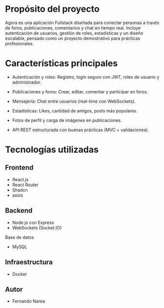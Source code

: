 # Propósito del proyecto

Agora es una aplicación Fullstack diseñada para conectar personas a través de foros, publicaciones, comentarios y chat en tiempo real.
Incluye autenticación de usuarios, gestión de roles, estadísticas y un diseño escalable, pensado como un proyecto demostrativo para prácticas profesionales.

# Características principales

-  Autenticación y roles: Registro, login seguro con JWT, roles de usuario y administrador.

-  Publicaciones y foros: Crear, editar, comentar y participar en foros.

-  Mensajería: Chat entre usuarios (real-time con WebSockets).

-  Estadísticas: Likes, cantidad de amigos, posts más populares.

-  Fotos de perfil y carga de imágenes en publicaciones.

-  API REST estructurada con buenas prácticas (MVC + validaciones).


# Tecnologías utilizadas
## Frontend

- React.js
- React Router
- Shadcn
- axios

## Backend

- Node.js con Express
- WebSockets (Socket.IO)

Base de datos
- MySQL
## Infraestructura

- Docker

## Autor
- Fernando Narea
